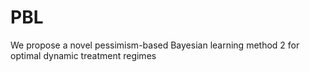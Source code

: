 # PBL
We propose a novel pessimism-based Bayesian learning method 2 for optimal dynamic treatment regimes 
